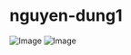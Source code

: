 # nguyen-dung1
![Image](https://github.com/user-attachments/assets/90ec01ba-fcd9-477e-9112-844c6eb26ef6)
![Image](https://github.com/user-attachments/assets/c7abbdf7-cd3a-4269-a623-86aa7520d4b1)
